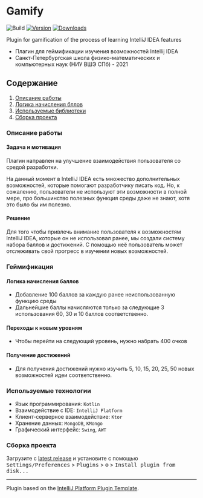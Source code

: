 # Gamify

![Build](https://github.com/turovkv/jetbrains-ide-features-gamification/workflows/Build/badge.svg)
[![Version](https://img.shields.io/jetbrains/plugin/v/PLUGIN_ID.svg)](https://plugins.jetbrains.com/plugin/PLUGIN_ID)
[![Downloads](https://img.shields.io/jetbrains/plugin/d/PLUGIN_ID.svg)](https://plugins.jetbrains.com/plugin/PLUGIN_ID)

<!-- Plugin description -->
Plugin for gamification of the process of learning IntelliJ IDEA features
<!-- Plugin description end -->

- Плагин для геймификации изучения возможностей Intellij IDEA
- Санкт-Петербургская школа физико-математических и компьютерных наук (НИУ ВШЭ СПб) - 2021
## Содержание
1. [Описание работы](#описание)
2. [Логика начисления бллов](#логика)
3. [Используемые библиотеки](#используемые-библиотеки)
4. [Сборка проекта](#сборка-проекта)

### Описание работы
####  Задача и мотивация
Плагин направлен на улучшение взаимодействия пользователя со средой разработки.

На данный момент в IntelliJ IDEA есть множество дополнительных возможностей, которые помогают разработчику писать код.
Но, к сожалению, пользователи не используют эти возможности в полной мере, про большинство полезных функция среды даже не знают, хотя это было бы им полезно.
#### Решение
Для того чтобы привлечь внимание пользователя к возможностям IntelliJ IDEA,
которые он не использовал ранее, мы создали систему набора баллов и достижений.
С помощью неё пользователь может отслеживать свой прогресс в изучении новых возможностей.

### Геймификация
#### Логика начисления баллов
* Добавление 100 баллов за каждую ранее неиспользованную функцию среды
* Дальнейшие баллы начисляются только за следующие 3 использования 60, 30 и 10 баллов соответственно.
#### Переходы к новым уровням
* Чтобы перейти на следующий уровень, нужно набрать 400 очков
#### Получение достижений
- Для получения достижений нужно изучить 5, 10, 15, 20, 25, 50 новых возможностей идеи соответственно.

### Используемые технологии

* Язык программирования: `Kotlin`
* Взаимодействие с IDE: `IntelliJ Platform`
* Клиент-серверное взаимодействие: `Ktor`
* Хранение данных: `MongoDB`, `KMongo`
* Графический интерфейс: `Swing`, `AWT`

### Сборка проекта

 Загрузите с [latest release](https://github.com/turovkv/jetbrains-ide-features-gamification/releases/latest) и установите с помощью
 <kbd>Settings/Preferences</kbd> > <kbd>Plugins</kbd> > <kbd>⚙️</kbd> > <kbd>Install plugin from disk...</kbd>


---
Plugin based on the [IntelliJ Platform Plugin Template][template].

[template]: https://github.com/JetBrains/intellij-platform-plugin-template